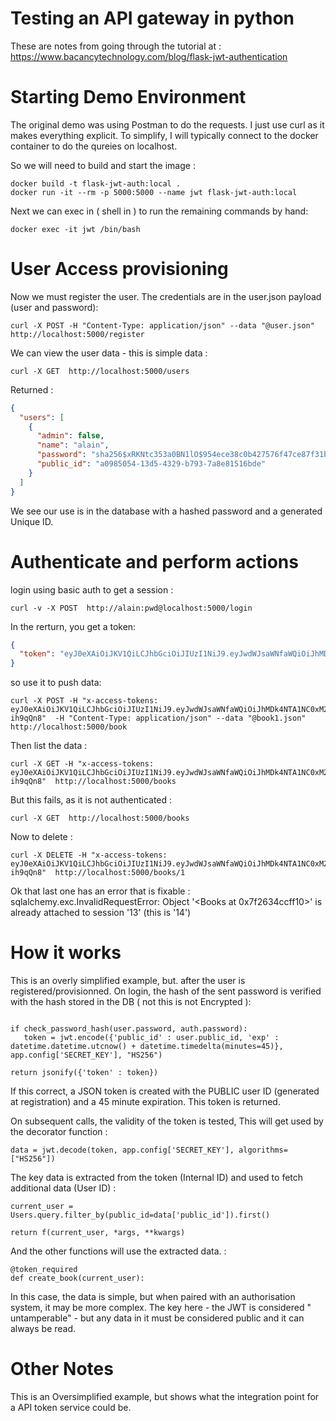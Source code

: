 # Testing an API gateway in python

These are notes from going through the tutorial at : https://www.bacancytechnology.com/blog/flask-jwt-authentication

# Starting Demo Environment

The original demo was using Postman to do the requests. I just use curl as it makes everything explicit. To simplify, I will typically connect to the docker container to do the qureies on localhost. 

So we will need to build and start the image :

```
docker build -t flask-jwt-auth:local .
docker run -it --rm -p 5000:5000 --name jwt flask-jwt-auth:local
```
Next we can exec in ( shell in ) to run the remaining commands by hand:

```
docker exec -it jwt /bin/bash
```

# User Access provisioning

Now we must register the user. The credentials are in the user.json payload (user and password):

```
curl -X POST -H "Content-Type: application/json" --data "@user.json"  http://localhost:5000/register
```

We can view the user data - this is simple data :

```
curl -X GET  http://localhost:5000/users
```

Returned : 

```json
{
  "users": [
    {
      "admin": false,
      "name": "alain",
      "password": "sha256$xRKNtc353a0BN1lO$954ece38c0b427576f47ce87f31bf2ae1db9a04b843494c1f003c29667ace697",
      "public_id": "a0985054-13d5-4329-b793-7a8e81516bde"
    }
  ]
}
```

We see our use is in the database with a hashed password and a generated Unique ID.

# Authenticate and perform actions

login using basic auth to get a session :

```
curl -v -X POST  http://alain:pwd@localhost:5000/login
```

In the rerturn, you get a token:

```json
{
  "token": "eyJ0eXAiOiJKV1QiLCJhbGciOiJIUzI1NiJ9.eyJwdWJsaWNfaWQiOiJhMDk4NTA1NC0xM2Q1LTQzMjktYjc5My03YThlODE1MTZiZGUiLCJleHAiOjE2NjMyNDE4MzV9.We3zdvDlJ9B3AYjMTjFelvZNA8dSmiugm6K_Wv6wu50"
}
```

so use it to push data:

```
curl -X POST -H "x-access-tokens: eyJ0eXAiOiJKV1QiLCJhbGciOiJIUzI1NiJ9.eyJwdWJsaWNfaWQiOiJhMDk4NTA1NC0xM2Q1LTQzMjktYjc5My03YThlODE1MTZiZGUiLCJleHAiOjE2NjMyNDA2ODh9.1qLWmpYSiTutw2I2aeTGZpQRb3iAogUgoH4-ih9qQn8"  -H "Content-Type: application/json" --data "@book1.json" http://localhost:5000/book
```

Then list the data : 

```
curl -X GET -H "x-access-tokens: eyJ0eXAiOiJKV1QiLCJhbGciOiJIUzI1NiJ9.eyJwdWJsaWNfaWQiOiJhMDk4NTA1NC0xM2Q1LTQzMjktYjc5My03YThlODE1MTZiZGUiLCJleHAiOjE2NjMyNDA2ODh9.1qLWmpYSiTutw2I2aeTGZpQRb3iAogUgoH4-ih9qQn8"  http://localhost:5000/books
```

But this fails, as it is not authenticated : 

```
curl -X GET  http://localhost:5000/books
```

Now to delete :

```
curl -X DELETE -H "x-access-tokens: eyJ0eXAiOiJKV1QiLCJhbGciOiJIUzI1NiJ9.eyJwdWJsaWNfaWQiOiJhMDk4NTA1NC0xM2Q1LTQzMjktYjc5My03YThlODE1MTZiZGUiLCJleHAiOjE2NjMyNDA2ODh9.1qLWmpYSiTutw2I2aeTGZpQRb3iAogUgoH4-ih9qQn8"  http://localhost:5000/books/1
```

Ok that last one has an error that is fixable : sqlalchemy.exc.InvalidRequestError: Object '<Books at 0x7f2634ccff10>' is already attached to session '13' (this is '14')


# How it works 

This is an overly simplified example, but. after the user is registered/provisionned. On login, the hash of the sent password is verified with the hash stored in the DB ( not this is not Encrypted ):

```

if check_password_hash(user.password, auth.password):
   token = jwt.encode({'public_id' : user.public_id, 'exp' : datetime.datetime.utcnow() + datetime.timedelta(minutes=45)}, app.config['SECRET_KEY'], "HS256")
 
return jsonify({'token' : token})
```

If this correct, a JSON token is created with the PUBLIC user ID (generated at registration) and a 45 minute expiration. This token is returned.

On subsequent calls, the validity of the token is tested, This will get used by the decorator function :

```
data = jwt.decode(token, app.config['SECRET_KEY'], algorithms=["HS256"])
```

The key data is extracted from the token (Internal ID) and used to fetch additional data (User ID) :

```
current_user = Users.query.filter_by(public_id=data['public_id']).first()

return f(current_user, *args, **kwargs)
```

And the other functions will use the extracted data. :

```
@token_required
def create_book(current_user):
```

In this case, the data is simple, but when paired with an authorisation system, it may be more complex. The key here - the JWT is considered " untamperable" - but any data in it must be considered public and it can always be read.

# Other Notes

This is an Oversimplified example, but shows what the integration point for a API token service could be.
